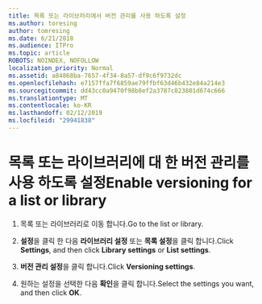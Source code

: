 ```yaml
---
title: 목록 또는 라이브러리에서 버전 관리를 사용 하도록 설정
ms.author: toresing
author: tomresing
ms.date: 6/21/2018
ms.audience: ITPro
ms.topic: article
ROBOTS: NOINDEX, NOFOLLOW
localization_priority: Normal
ms.assetid: a84868ba-7657-4f34-8a57-df9c6f9732dc
ms.openlocfilehash: e7157ffa7f6859ae79ffbf63d46b432e84a214e3
ms.sourcegitcommit: dd43cc0a9470f98b8ef2a3787c823801d674c666
ms.translationtype: MT
ms.contentlocale: ko-KR
ms.lasthandoff: 02/12/2019
ms.locfileid: "29941838"
---
```

# <a name="enable-versioning-for-a-list-or-library"></a><span data-ttu-id="9ee9d-102">목록 또는 라이브러리에 대 한 버전 관리를 사용 하도록 설정</span><span class="sxs-lookup"><span data-stu-id="9ee9d-102">Enable versioning for a list or library</span></span>

1. <span data-ttu-id="9ee9d-103">목록 또는 라이브러리로 이동 합니다.</span><span class="sxs-lookup"><span data-stu-id="9ee9d-103">Go to the list or library.</span></span>
    
2. <span data-ttu-id="9ee9d-104">**설정**을 클릭 한 다음 **라이브러리 설정** 또는 **목록 설정**을 클릭 합니다.</span><span class="sxs-lookup"><span data-stu-id="9ee9d-104">Click **Settings**, and then click **Library settings** or **List settings**.</span></span>
    
3. <span data-ttu-id="9ee9d-105">**버전 관리 설정**을 클릭 합니다.</span><span class="sxs-lookup"><span data-stu-id="9ee9d-105">Click **Versioning settings**.</span></span>
    
4. <span data-ttu-id="9ee9d-106">원하는 설정을 선택한 다음 **확인**을 클릭 합니다.</span><span class="sxs-lookup"><span data-stu-id="9ee9d-106">Select the settings you want, and then click **OK**.</span></span>
    


